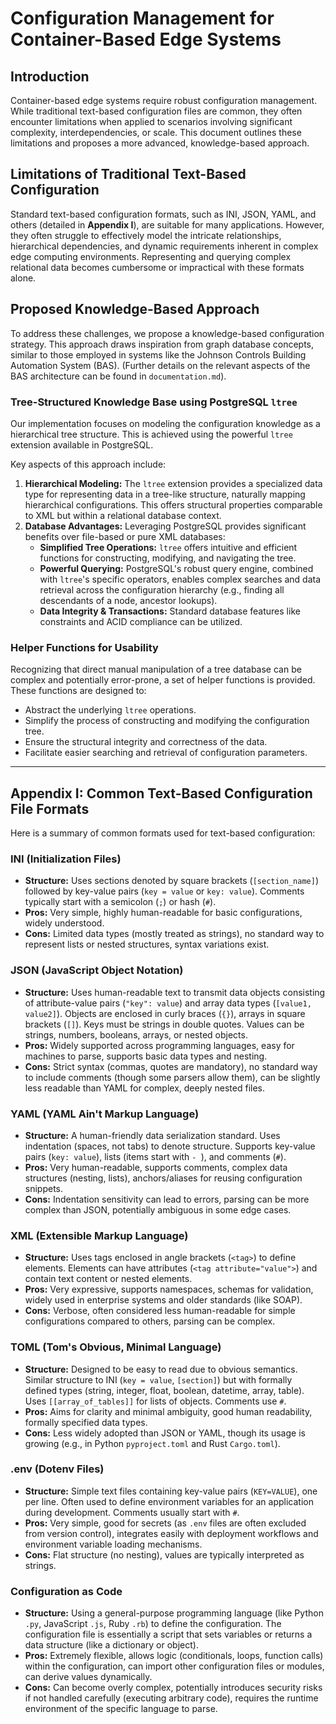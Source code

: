 # Configuration Management for Container-Based Edge Systems

## Introduction

Container-based edge systems require robust configuration management. While traditional text-based configuration files are common, they often encounter limitations when applied to scenarios involving significant complexity, interdependencies, or scale. This document outlines these limitations and proposes a more advanced, knowledge-based approach.

## Limitations of Traditional Text-Based Configuration

Standard text-based configuration formats, such as INI, JSON, YAML, and others (detailed in **Appendix I**), are suitable for many applications. However, they often struggle to effectively model the intricate relationships, hierarchical dependencies, and dynamic requirements inherent in complex edge computing environments. Representing and querying complex relational data becomes cumbersome or impractical with these formats alone.

## Proposed Knowledge-Based Approach

To address these challenges, we propose a knowledge-based configuration strategy. This approach draws inspiration from graph database concepts, similar to those employed in systems like the Johnson Controls Building Automation System (BAS). (Further details on the relevant aspects of the BAS architecture can be found in `documentation.md`).

### Tree-Structured Knowledge Base using PostgreSQL `ltree`

Our implementation focuses on modeling the configuration knowledge as a hierarchical tree structure. This is achieved using the powerful `ltree` extension available in PostgreSQL.

Key aspects of this approach include:

1.  **Hierarchical Modeling:** The `ltree` extension provides a specialized data type for representing data in a tree-like structure, naturally mapping hierarchical configurations. This offers structural properties comparable to XML but within a relational database context.
2.  **Database Advantages:** Leveraging PostgreSQL provides significant benefits over file-based or pure XML databases:
    * **Simplified Tree Operations:** `ltree` offers intuitive and efficient functions for constructing, modifying, and navigating the tree.
    * **Powerful Querying:** PostgreSQL's robust query engine, combined with `ltree`'s specific operators, enables complex searches and data retrieval across the configuration hierarchy (e.g., finding all descendants of a node, ancestor lookups).
    * **Data Integrity & Transactions:** Standard database features like constraints and ACID compliance can be utilized.

### Helper Functions for Usability

Recognizing that direct manual manipulation of a tree database can be complex and potentially error-prone, a set of helper functions is provided. These functions are designed to:

* Abstract the underlying `ltree` operations.
* Simplify the process of constructing and modifying the configuration tree.
* Ensure the structural integrity and correctness of the data.
* Facilitate easier searching and retrieval of configuration parameters.

---

## Appendix I: Common Text-Based Configuration File Formats

Here is a summary of common formats used for text-based configuration:

### INI (Initialization Files)

* **Structure:** Uses sections denoted by square brackets (`[section_name]`) followed by key-value pairs (`key = value` or `key: value`). Comments typically start with a semicolon (`;`) or hash (`#`).
* **Pros:** Very simple, highly human-readable for basic configurations, widely understood.
* **Cons:** Limited data types (mostly treated as strings), no standard way to represent lists or nested structures, syntax variations exist.

### JSON (JavaScript Object Notation)

* **Structure:** Uses human-readable text to transmit data objects consisting of attribute-value pairs (`"key": value`) and array data types (`[value1, value2]`). Objects are enclosed in curly braces (`{}`), arrays in square brackets (`[]`). Keys must be strings in double quotes. Values can be strings, numbers, booleans, arrays, or nested objects.
* **Pros:** Widely supported across programming languages, easy for machines to parse, supports basic data types and nesting.
* **Cons:** Strict syntax (commas, quotes are mandatory), no standard way to include comments (though some parsers allow them), can be slightly less readable than YAML for complex, deeply nested files.

### YAML (YAML Ain't Markup Language)

* **Structure:** A human-friendly data serialization standard. Uses indentation (spaces, not tabs) to denote structure. Supports key-value pairs (`key: value`), lists (items start with `- `), and comments (`#`).
* **Pros:** Very human-readable, supports comments, complex data structures (nesting, lists), anchors/aliases for reusing configuration snippets.
* **Cons:** Indentation sensitivity can lead to errors, parsing can be more complex than JSON, potentially ambiguous in some edge cases.

### XML (Extensible Markup Language)

* **Structure:** Uses tags enclosed in angle brackets (`<tag>`) to define elements. Elements can have attributes (`<tag attribute="value">`) and contain text content or nested elements.
* **Pros:** Very expressive, supports namespaces, schemas for validation, widely used in enterprise systems and older standards (like SOAP).
* **Cons:** Verbose, often considered less human-readable for simple configurations compared to others, parsing can be complex.

### TOML (Tom's Obvious, Minimal Language)

* **Structure:** Designed to be easy to read due to obvious semantics. Similar structure to INI (`key = value`, `[section]`) but with formally defined types (string, integer, float, boolean, datetime, array, table). Uses `[[array_of_tables]]` for lists of objects. Comments use `#`.
* **Pros:** Aims for clarity and minimal ambiguity, good human readability, formally specified data types.
* **Cons:** Less widely adopted than JSON or YAML, though its usage is growing (e.g., in Python `pyproject.toml` and Rust `Cargo.toml`).

### .env (Dotenv Files)

* **Structure:** Simple text files containing key-value pairs (`KEY=VALUE`), one per line. Often used to define environment variables for an application during development. Comments usually start with `#`.
* **Pros:** Very simple, good for secrets (as `.env` files are often excluded from version control), integrates easily with deployment workflows and environment variable loading mechanisms.
* **Cons:** Flat structure (no nesting), values are typically interpreted as strings.

### Configuration as Code

* **Structure:** Using a general-purpose programming language (like Python `.py`, JavaScript `.js`, Ruby `.rb`) to define the configuration. The configuration file is essentially a script that sets variables or returns a data structure (like a dictionary or object).
* **Pros:** Extremely flexible, allows logic (conditionals, loops, function calls) within the configuration, can import other configuration files or modules, can derive values dynamically.
* **Cons:** Can become overly complex, potentially introduces security risks if not handled carefully (executing arbitrary code), requires the runtime environment of the specific language to parse.
